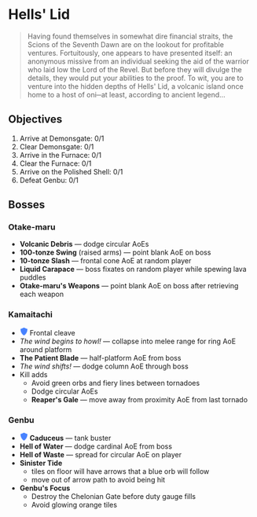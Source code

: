 # Hells' Lid

> Having found themselves in somewhat dire financial straits, the Scions of the Seventh Dawn are on the lookout for profitable ventures. Fortuitously, one appears to have presented itself: an anonymous missive from an individual seeking the aid of the warrior who laid low the Lord of the Revel. But before they will divulge the details, they would put your abilities to the proof. To wit, you are to venture into the hidden depths of Hells' Lid, a volcanic island once home to a host of oni─at least, according to ancient legend...

## Objectives

1. Arrive at Demonsgate: 0/1
2. Clear Demonsgate: 0/1
3. Arrive in the Furnace: 0/1
4. Clear the Furnace: 0/1
5. Arrive on the Polished Shell: 0/1
6. Defeat Genbu: 0/1

## Bosses

### Otake-maru

- **Volcanic Debris** — dodge circular AoEs
- **100-tonze Swing** (raised arms) — point blank AoE on boss
- **10-tonze Slash** — frontal cone AoE at random player
- **Liquid Carapace** — boss fixates on random player while spewing lava puddles
- **Otake-maru's Weapons** — point blank AoE on boss after retrieving each weapon

### Kamaitachi

- ![](/assets/icons/role-tank.png) Frontal cleave
- *The wind begins to howl!* — collapse into melee range for ring AoE around platform
- **The Patient Blade** — half-platform AoE from boss
- *The wind shifts!* — dodge column AoE through boss
- Kill adds
    - Avoid green orbs and fiery lines between tornadoes
    - Dodge circular AoEs
    - **Reaper's Gale** —  move away from proximity AoE from last tornado

### Genbu

- ![](/assets/icons/role-tank.png) **Caduceus** — tank buster
- **Hell of Water** — dodge cardinal AoE from boss
- **Hell of Waste** — spread for circular AoE on player
- **Sinister Tide**
    - tiles on floor will have arrows that a blue orb will follow
    - move out of arrow path to avoid being hit
- **Genbu's Focus**
    - Destroy the Chelonian Gate before duty gauge fills
    - Avoid glowing orange tiles
